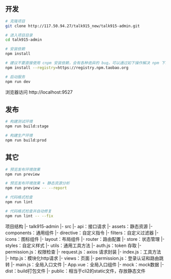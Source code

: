 ## 开发

```bash
# 克隆项目
git clone http://117.50.94.27/talk915_new/talk915-admin.git

# 进入项目目录
cd talk915-admin

# 安装依赖
npm install

# 建议不要直接使用 cnpm 安装依赖，会有各种诡异的 bug。可以通过如下操作解决 npm 下载速度慢的问题
npm install --registry=https://registry.npm.taobao.org

# 启动服务
npm run dev
```

浏览器访问 http://localhost:9527

## 发布

```bash
# 构建测试环境
npm run build:stage

# 构建生产环境
npm run build:prod
```

## 其它

```bash
# 预览发布环境效果
npm run preview

# 预览发布环境效果 + 静态资源分析
npm run preview -- --report

# 代码格式检查
npm run lint

# 代码格式检查并自动修复
npm run lint -- --fix
```

项目结构
|- talk915-admin
    |- src
    	|- api：接口请求
    	|- assets：静态资源
    	|- components：通用组件
    	|- directive：自定义指令
    	|- filters：自定义过滤器
    	|- icons：图标组件
    	|- layout：布局组件
    	|- router：路由配置
    	|- store：状态管理
    	|- styles：自定义样式
    	|- utils：通用工具方法
    	    |- auth.js：token 存取
    	    |- permission.js：权限检查
    	    |- request.js：axios 请求封装
    	    |- index.js：工具方法
    	    |- http.js：模块化http请求
    	|- views：页面
    	|- permission.js：登录认证和路由跳转
    	|- main.js：全局入口文件
    	|- App.vue：全局入口组件
    |- mock：mock数据
    |- dist：build打包文件
    |- public：相当于cli2的static文件，存放静态文件

